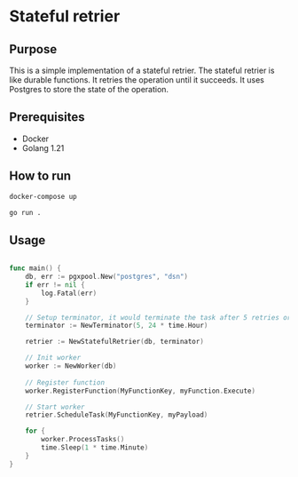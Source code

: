 # Stateful retrier

## Purpose

This is a simple implementation of a stateful retrier. The stateful retrier is like durable functions. It retries the operation until it succeeds. It uses Postgres to store the state of the operation.

## Prerequisites

- Docker
- Golang 1.21

## How to run

```bash
docker-compose up

go run .
```

## Usage

```go

func main() {
    db, err := pgxpool.New("postgres", "dsn")
    if err != nil {
        log.Fatal(err)
    }

    // Setup terminator, it would terminate the task after 5 retries or 24 hours
    terminator := NewTerminator(5, 24 * time.Hour)

    retrier := NewStatefulRetrier(db, terminator)

    // Init worker
    worker := NewWorker(db)
	
    // Register function
    worker.RegisterFunction(MyFunctionKey, myFunction.Execute)

    // Start worker
    retrier.ScheduleTask(MyFunctionKey, myPayload)

    for {
        worker.ProcessTasks()
        time.Sleep(1 * time.Minute)
    }
}


```